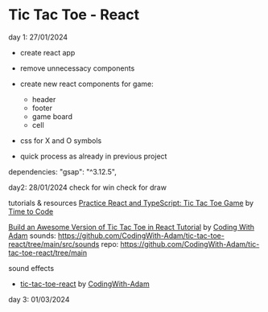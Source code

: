 # Tic Tac Toe - React

day 1: 27/01/2024

- create react app
- remove unnecessacy components
- create new react components for game:

  - header
  - footer
  - game board
  - cell

- css for X and O symbols
- quick process as already in previous project

dependencies:
"gsap": "^3.12.5",

day2: 28/01/2024
check for win
check for draw

tutorials & resources
[Practice React and TypeScript: Tic Tac Toe Game](https://www.youtube.com/watch?v=kIAMcBJDFm4) by [Time to Code](https://www.youtube.com/@timetocode_with_ali)

[Build an Awesome Version of Tic Tac Toe in React Tutorial](https://www.youtube.com/watch?v=4Gt_YyGf6B0) by [Coding With Adam](https://www.youtube.com/@CodingWithAdam)
sounds: https://github.com/CodingWith-Adam/tic-tac-toe-react/tree/main/src/sounds
repo: https://github.com/CodingWith-Adam/tic-tac-toe-react/tree/main

sound effects

- [tic-tac-toe-react](https://github.com/CodingWith-Adam/tic-tac-toe-react/tree/main/src/sounds) by [CodingWith-Adam](https://github.com/CodingWith-Adam)

day 3: 01/03/2024

